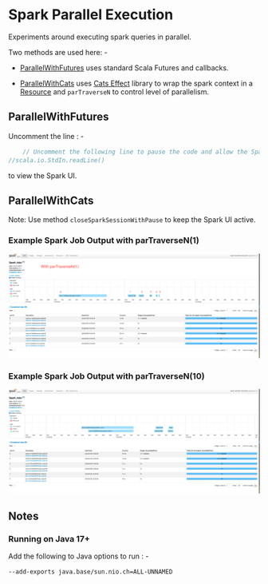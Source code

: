
Spark Parallel Execution
===================================================

Experiments around executing spark queries in parallel.

Two methods are used here: -

* [ParallelWithFutures](src/main/scala/net/martinprobson/example/spark/ParallelWithFutures.scala) uses standard Scala Futures and callbacks.

* [ParallelWithCats](src/main/scala/net/martinprobson/example/spark/ParallelWithCats.scala) uses [Cats Effect](https://typelevel.org/cats-effect/) library to 
wrap the spark context in a [Resource](https://typelevel.org/cats-effect/docs/std/resource) and `parTraverseN` to control level of parallelism.

## ParallelWithFutures
Uncomment the line : -
```scala
    // Uncomment the following line to pause the code and allow the Spark UI to be viewed 
//scala.io.StdIn.readLine()
```
to view the Spark UI.

## ParallelWithCats
Note: Use method `closeSparkSessionWithPause` to keep the Spark UI active.

### Example Spark Job Output with parTraverseN(1)

![Screenshot](parTraverse-0.png)

### Example Spark Job Output with parTraverseN(10)

![Screenshot](parTraverse-1.png)

## Notes

### Running on Java 17+
Add the following to Java options to run : -
```
--add-exports java.base/sun.nio.ch=ALL-UNNAMED
```
